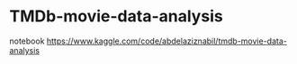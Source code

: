 # TMDb-movie-data-analysis

notebook
https://www.kaggle.com/code/abdelaziznabil/tmdb-movie-data-analysis
